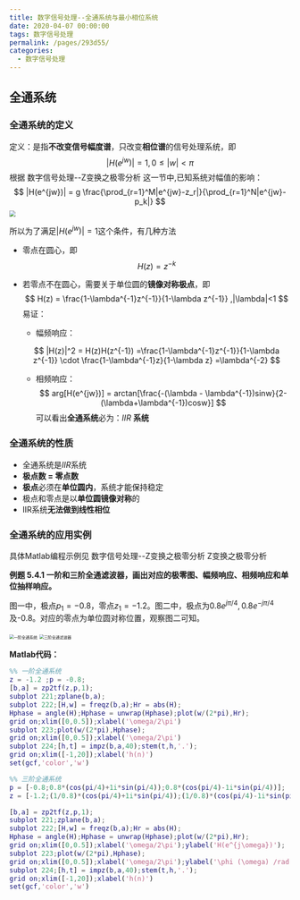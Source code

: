```yaml
---
title: 数字信号处理--全通系统与最小相位系统
date: 2020-04-07 00:00:00
tags: 数字信号处理
permalink: /pages/293d55/
categories: 
  - 数字信号处理
---
```


## 全通系统

### 全通系统的定义

定义：是指**不改变信号幅度谱**，只改变**相位谱**的信号处理系统，即
$$
|H(e^{jw})| = 1 , 0 \le |w| < \pi
$$
根据 数字信号处理--Z变换之极零分析 这一节中,已知系统对幅值的影响：
$$
|H(e^{jw})| = g \frac{\prod_{r=1}^M|e^{jw}-z_r|}{\prod_{r=1}^N|e^{jw}-p_k|}
$$
<img src="https://cdn.jsdelivr.net/gh/wangjs-jacky/testpic/img_temp/20200407110340.png" style="zoom: 67%;" />

所以为了满足$|H(e^{jw})|=1$这个条件，有几种方法

- 零点在圆心，即
  $$
  H(z) = z ^{-k}
  $$

- 若零点不在圆心，需要关于单位圆的**镜像对称极点**，即
  $$
  H(z) = \frac{1-\lambda^{-1}z^{-1}}{1-\lambda z^{-1}} ,|\lambda|<1
  $$
  易证：

  - 幅频响应：

  $$
  |H(z)|^2 = H(z)H(z^{-1}) =\frac{1-\lambda^{-1}z^{-1}}{1-\lambda z^{-1}} \cdot \frac{1-\lambda^{-1}z}{1-\lambda z} =\lambda^{-2}
  $$

  - 相频响应：
    $$
    arg[H(e^{jw})] = arctan[\frac{-(\lambda - \lambda^{-1})sinw}{2-(\lambda+\lambda^{-1})cosw}]
    $$
    可以看出**全通系统**必为：$IIR$ **系统**



### 全通系统的性质

- 全通系统是$IIR$系统
- **极点数 = 零点数**
- **极点**必须在**单位圆内**，系统才能保持稳定
- 极点和零点是以**单位圆镜像对称**的
- IIR系统**无法做到线性相位**



### 全通系统的应用实例

具体Matlab编程示例见  数字信号处理--Z变换之极零分析  Z变换之极零分析

**例题 5.4.1 一阶和三阶全通滤波器，画出对应的极零图、幅频响应、相频响应和单位抽样响应。**

图一中，极点$p_1 = -0.8$，零点$z_1= -1.2$。图二中，极点为$0.8e^{j\pi/4},0.8e^{-j\pi/4}$及-0.8。对应的零点为单位圆对称位置，观察图二可知。

<img src="https://cdn.jsdelivr.net/gh/wangjs-jacky/testpic/img_temp/20200408014902.png" alt="一阶全通系统" style="zoom:50%;" />

<img src="https://cdn.jsdelivr.net/gh/wangjs-jacky/testpic/img_temp/20200408015956.png" alt="三阶全通滤波器" style="zoom: 50%;" />

**Matlab代码：**

```matlab
%% 一阶全通系统
z = -1.2 ;p = -0.8;
[b,a] = zp2tf(z,p,1);
subplot 221;zplane(b,a);
subplot 222;[H,w] = freqz(b,a);Hr = abs(H);
Hphase = angle(H);Hphase = unwrap(Hphase);plot(w/(2*pi),Hr);
grid on;xlim([0,0.5]);xlabel('\omega/2\pi')
subplot 223;plot(w/(2*pi),Hphase);
grid on;xlim([0,0.5]);xlabel('\omega/2\pi')
subplot 224;[h,t] = impz(b,a,40);stem(t,h,'.');
grid on;xlim([-1,20]);xlabel('h(n)')
set(gcf,'color','w')

%% 三阶全通系统
p = [-0.8;0.8*(cos(pi/4)+1i*sin(pi/4));0.8*(cos(pi/4)-1i*sin(pi/4))];
z = [-1.2;(1/0.8)*(cos(pi/4)+1i*sin(pi/4));(1/0.8)*(cos(pi/4)-1i*sin(pi/4))];

[b,a] = zp2tf(z,p,1);
subplot 221;zplane(b,a);
subplot 222;[H,w] = freqz(b,a);Hr = abs(H);
Hphase = angle(H);Hphase = unwrap(Hphase);plot(w/(2*pi),Hr);
grid on;xlim([0,0.5]);xlabel('\omega/2\pi');ylabel('H(e^{j\omega})');
subplot 223;plot(w/(2*pi),Hphase);
grid on;xlim([0,0.5]);xlabel('\omega/2\pi');ylabel('\phi (\omega) /rad');
subplot 224;[h,t] = impz(b,a,40);stem(t,h,'.');
grid on;xlim([-1,20]);xlabel('h(n)')
set(gcf,'color','w')
```

